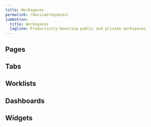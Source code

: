 ```yaml
---
title: Workspaces
permalink: /docs/workspaces/
jumbotron:
  title: Workspaces
  tagline: Productivity-boosting public and private workspaces
---
```


## Pages

## Tabs

## Worklists

## Dashboards

## Widgets